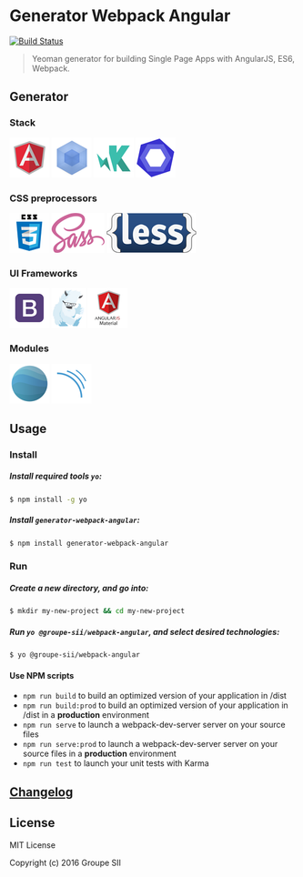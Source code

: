 # Generator Webpack Angular
[![Build Status](https://travis-ci.org/groupe-sii/generator-webpack-angular.svg?branch=develop)](https://travis-ci.org/groupe-sii/generator-webpack-angular)

> Yeoman generator for building Single Page Apps with AngularJS, ES6, Webpack.

## Generator

### Stack

[![AngularJS](assets/angularjs.png "AngularJS")](https://angularjs.org/)
[![Webpack](assets/webpack.png "Webpack")](https://webpack.github.io/)
[![Karma](assets/karma.png "Karma")](https://karma-runner.github.io)
[![ESLint](assets/eslint.png "ESLint")](http://eslint.org/)

### CSS preprocessors

![CSS](assets/css3.png "CSS 3")
[![Sass](assets/sass.png "Sass")](http://sass-lang.com/)
[![Less](assets/less.png "Less")](http://lesscss.org/)

### UI Frameworks

[![Bootstrap](assets/bootstrap.png "Bootstrap")](http://getbootstrap.com/)
[![Foundation](assets/foundation.png "Foundation")](http://foundation.zurb.com/)
[![AngularJS Material](assets/angularjs-material.png "AngularJS Material")](https://material.angularjs.org/latest/)

### Modules

[![angular-translate](assets/angular-translate.png "Angular Translate")](https://angular-translate.github.io/)
[![SonarQube](assets/sonar-qube.png "sonar-web-frontend-reporters")](https://github.com/groupe-sii/sonar-web-frontend-reporters)

## Usage

### Install

##### Install required tools `yo`:

```sh
$ npm install -g yo
```

##### Install `generator-webpack-angular`:

```sh
$ npm install generator-webpack-angular
```

### Run

##### Create a new directory, and go into:

```sh
$ mkdir my-new-project && cd my-new-project
```

##### Run `yo @groupe-sii/webpack-angular`, and select desired technologies:

```sh
$ yo @groupe-sii/webpack-angular
```

#### Use NPM scripts

- `npm run build` to build an optimized version of your application in /dist
- `npm run build:prod` to build an optimized version of your application in /dist in a **production** environment
- `npm run serve` to launch a webpack-dev-server server on your source files
- `npm run serve:prod` to launch a webpack-dev-server server on your source files in a **production** environment
- `npm run test` to launch your unit tests with Karma

## [Changelog](https://github.com/groupe-sii/generator-webpack-angular/blob/master/CHANGELOG.md)

## License

MIT License

Copyright (c) 2016 Groupe SII
